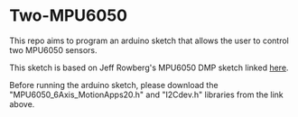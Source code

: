 # Two-MPU6050
This repo aims to program an arduino sketch that allows the user to control two MPU6050 sensors.<br/>

This sketch is based on Jeff Rowberg's MPU6050 DMP sketch linked [here](https://github.com/jrowberg/i2cdevlib/blob/master/Arduino/MPU6050/examples/MPU6050_DMP6/MPU6050_DMP6.ino).<br/>

Before running the arduino sketch, please download the "MPU6050_6Axis_MotionApps20.h" and "I2Cdev.h" libraries from the link above.
